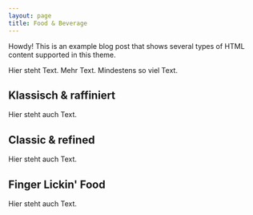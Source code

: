 ```yaml
---
layout: page
title: Food & Beverage
---
```


<div class="message">
  Howdy! This is an example blog post that shows several types of HTML content supported in this theme.
</div>

Hier steht Text. Mehr Text. Mindestens so viel Text. 

## Klassisch & raffiniert

Hier steht auch Text.

## Classic & refined

Hier steht auch Text.

## Finger Lickin' Food

Hier steht auch Text.
